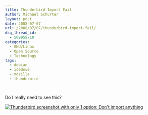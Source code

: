 ```yaml
---
title: Thunderbird Import Fail
author: Michael Schurter
layout: post
date: 2008-07-07
url: /2008/07/07/thunderbird-import-fail/
dsq_thread_id:
  - 509959710
categories:
  - GNU/Linux
  - Open Source
  - Technology
tags:
  - debian
  - icedove
  - mozilla
  - thunderbird

---
```

Do I really need to see this?
  
[![Thunderbird screenshot with only 1 option: Don't import anything][1]][1]

 [1]: http://michael.susens-schurter.com/files/thunderbird-import-fail.png